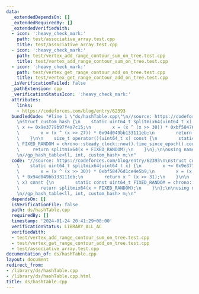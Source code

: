 ```yaml
---
data:
  _extendedDependsOn: []
  _extendedRequiredBy: []
  _extendedVerifiedWith:
  - icon: ':heavy_check_mark:'
    path: test/associative_array.test.cpp
    title: test/associative_array.test.cpp
  - icon: ':heavy_check_mark:'
    path: test/vertex_add_range_contour_sum_on_tree.test.cpp
    title: test/vertex_add_range_contour_sum_on_tree.test.cpp
  - icon: ':heavy_check_mark:'
    path: test/vertex_get_range_contour_add_on_tree.test.cpp
    title: test/vertex_get_range_contour_add_on_tree.test.cpp
  _isVerificationFailed: false
  _pathExtension: cpp
  _verificationStatusIcon: ':heavy_check_mark:'
  attributes:
    links:
    - https://codeforces.com/blog/entry/62393
  bundledCode: "#line 1 \"ds/hashTable.cpp\"\n//source: https://codeforces.com/blog/entry/62393\n\
    \nstruct custom_hash {\n    static uint64_t splitmix64(uint64_t x) {\n       \
    \ x += 0x9e3779b97f4a7c15;\n        x = (x ^ (x >> 30)) * 0xbf58476d1ce4e5b9;\n\
    \        x = (x ^ (x >> 27)) * 0x94d049bb133111eb;\n        return x ^ (x >> 31);\n\
    \    }\n\n    size_t operator()(uint64_t x) const {\n        static const uint64_t\
    \ FIXED_RANDOM = chrono::steady_clock::now().time_since_epoch().count();\n   \
    \     return splitmix64(x + FIXED_RANDOM);\n    }\n};\n\nusing namespace __gnu_pbds;\n\
    \n//gp_hash_table<ll, int, custom_hash> m;\n"
  code: "//source: https://codeforces.com/blog/entry/62393\n\nstruct custom_hash {\n\
    \    static uint64_t splitmix64(uint64_t x) {\n        x += 0x9e3779b97f4a7c15;\n\
    \        x = (x ^ (x >> 30)) * 0xbf58476d1ce4e5b9;\n        x = (x ^ (x >> 27))\
    \ * 0x94d049bb133111eb;\n        return x ^ (x >> 31);\n    }\n\n    size_t operator()(uint64_t\
    \ x) const {\n        static const uint64_t FIXED_RANDOM = chrono::steady_clock::now().time_since_epoch().count();\n\
    \        return splitmix64(x + FIXED_RANDOM);\n    }\n};\n\nusing namespace __gnu_pbds;\n\
    \n//gp_hash_table<ll, int, custom_hash> m;\n"
  dependsOn: []
  isVerificationFile: false
  path: ds/hashTable.cpp
  requiredBy: []
  timestamp: '2024-01-24 20:41:29+08:00'
  verificationStatus: LIBRARY_ALL_AC
  verifiedWith:
  - test/vertex_add_range_contour_sum_on_tree.test.cpp
  - test/vertex_get_range_contour_add_on_tree.test.cpp
  - test/associative_array.test.cpp
documentation_of: ds/hashTable.cpp
layout: document
redirect_from:
- /library/ds/hashTable.cpp
- /library/ds/hashTable.cpp.html
title: ds/hashTable.cpp
---
```

